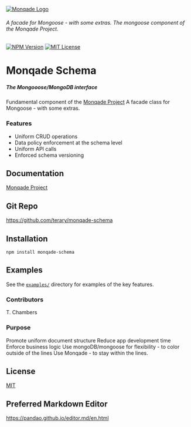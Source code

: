 [![Monqade Logo](http://static.monqade.com/images/monqade-black-blue-80percent.png)](http://monqade.com)
###### A facade for Mongoose - with some extras. The mongoose component of the Monqade Project.

  [![NPM Version][npm-image]][npm-url]
  [![MIT License][mitlicense-image]][mitlicense-url]

# Monqade Schema #

##### The Mongooose/MongoDB interface
Fundamental component of the [Monqade Project](http://monqade.com/ "Monqade Project")
A facade class for Mongoose - with some extras.


### Features
- Uniform CRUD operations
- Data policy enforcement at the schema level
- Uniform API calls
- Enforced schema versioning


## Documentation ##
[Monqade Project](http://docs.monqade.com "documentation Monqade Project")


## Git Repo ##
https://github.com/terary/monqade-schema

## Installation ##

```npm install monqade-schema```



## Examples ##
See the [`examples/`](examples) directory for examples of the key features. 


### Contributors ###
T. Chambers

### Purpose ###
Promote uniform document structure
Reduce app development time
Enforce business logic
Use mongoDB/mongoose for flexibility - to color outside of the lines
Use Monqade - to stay within the lines.

## License
[MIT](https://choosealicense.com/licenses/mit/)

## Preferred Markdown Editor
https://pandao.github.io/editor.md/en.html

[npm-image]: https://badge.fury.io/js/monqade-shared.svg
[npm-url]: https://www.npmjs.com/package/monqade-shared


[mitlicense-url]: http://opensource.org/licenses/MIT
[mitlicense-image]: http://img.shields.io/badge/license-MIT-brightgreen.svg
